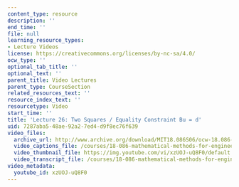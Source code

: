 ```yaml
---
content_type: resource
description: ''
end_time: ''
file: null
learning_resource_types:
- Lecture Videos
license: https://creativecommons.org/licenses/by-nc-sa/4.0/
ocw_type: ''
optional_tab_title: ''
optional_text: ''
parent_title: Video Lectures
parent_type: CourseSection
related_resources_text: ''
resource_index_text: ''
resourcetype: Video
start_time: ''
title: 'Lecture 26: Two Squares / Equality Constraint Bu = d'
uid: 7287aba5-48ae-92a2-7ed4-d9f8ec76f639
video_files:
  archive_url: http://www.archive.org/download/MIT18.086S06/ocw-18.086-21apr2006-220k.mp4
  video_captions_file: /courses/18-086-mathematical-methods-for-engineers-ii-spring-2006/09de637643cc57a5a39d58d2453b6272_xzUOJ-uQ8F0.vtt
  video_thumbnail_file: https://img.youtube.com/vi/xzUOJ-uQ8F0/default.jpg
  video_transcript_file: /courses/18-086-mathematical-methods-for-engineers-ii-spring-2006/d98ea58b7bc41c9c19839c42d236b4db_xzUOJ-uQ8F0.pdf
video_metadata:
  youtube_id: xzUOJ-uQ8F0
---
```

